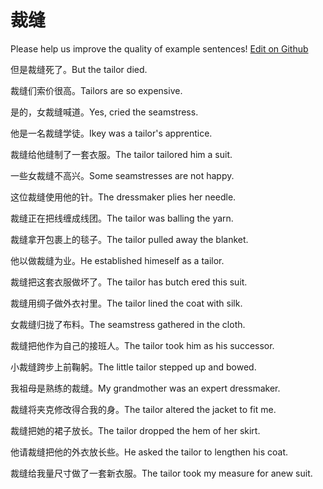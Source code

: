 # 裁缝

Please help us improve the quality of example sentences! [Edit on Github](https://github.com/jiyushe/jiyu-example-sentence-source/blob/main/chinese/caifeng.md)

<p><span class="chinese">但是裁缝死了。</span><span class="english">But the tailor died.</span></p>

<p><span class="chinese">裁缝们索价很高。</span><span class="english">Tailors are so expensive.</span></p>

<p><span class="chinese">是的，女裁缝喊道。</span><span class="english">Yes, cried the seamstress.</span></p>

<p><span class="chinese">他是一名裁缝学徒。</span><span class="english">Ikey was a tailor's apprentice.</span></p>

<p><span class="chinese">裁缝给他缝制了一套衣服。</span><span class="english">The tailor tailored him a suit.</span></p>

<p><span class="chinese">一些女裁缝不高兴。</span><span class="english">Some seamstresses are not happy.</span></p>

<p><span class="chinese">这位裁缝使用他的针。</span><span class="english">The dressmaker plies her needle.</span></p>

<p><span class="chinese">裁缝正在把线缠成线团。</span><span class="english">The tailor was balling the yarn.</span></p>

<p><span class="chinese">裁缝拿开包裹上的毯子。</span><span class="english">The tailor pulled away the blanket.</span></p>

<p><span class="chinese">他以做裁缝为业。</span><span class="english">He established himeself as a tailor.</span></p>

<p><span class="chinese">裁缝把这套衣服做坏了。</span><span class="english">The tailor has butch ered this suit.</span></p>

<p><span class="chinese">裁缝用绸子做外衣衬里。</span><span class="english">The tailor lined the coat with silk.</span></p>

<p><span class="chinese">女裁缝归拢了布料。</span><span class="english">The seamstress gathered in the cloth.</span></p>

<p><span class="chinese">裁缝把他作为自己的接班人。</span><span class="english">The tailor took him as his successor.</span></p>

<p><span class="chinese">小裁缝跨步上前鞠躬。</span><span class="english">The little tailor stepped up and bowed.</span></p>

<p><span class="chinese">我祖母是熟练的裁缝。</span><span class="english">My grandmother was an expert dressmaker.</span></p>

<p><span class="chinese">裁缝将夹克修改得合我的身。</span><span class="english">The tailor altered the jacket to fit me.</span></p>

<p><span class="chinese">裁缝把她的裙子放长。</span><span class="english">The tailor dropped the hem of her skirt.</span></p>

<p><span class="chinese">他请裁缝把他的外衣放长些。</span><span class="english">He asked the tailor to lengthen his coat.</span></p>

<p><span class="chinese">裁缝给我量尺寸做了一套新衣服。</span><span class="english">The tailor took my measure for anew suit.</span></p>

